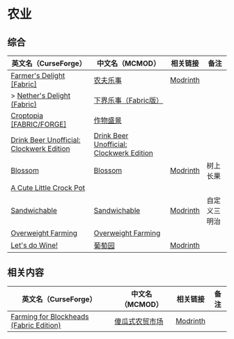 # 农业

## 综合

| 英文名（CurseForge）                                                                                                             | 中文名（MCMOD）                                                                  | 相关链接                                             | 备注         |
| -------------------------------------------------------------------------------------------------------------------------------- | -------------------------------------------------------------------------------- | ---------------------------------------------------- | ------------ |
| [Farmer's Delight [Fabric]](https://www.curseforge.com/minecraft/mc-mods/farmers-delight-fabric)                                 | [农夫乐事](https://www.mcmod.cn/class/2820.html)                                 | [Modrinth](https://modrinth.com/mod/farmers-delight) |              |
| > [Nether's Delight (Fabric)](https://www.curseforge.com/minecraft/mc-mods/nethers-delight-fabric)                               | [下界乐事（Fabric版）](https://www.mcmod.cn/class/8139.html)                     |                                                      |              |
| [Croptopia [FABRIC/FORGE]](https://www.curseforge.com/minecraft/mc-mods/croptopia-fabric)                                        | [作物盛景](https://www.mcmod.cn/class/4225.html)                                 |                                                      |              |
| [Drink Beer Unofficial: Clockwerk Edition](https://www.curseforge.com/minecraft/mc-mods/drink-beer-unofficial-clockwerk-edition) | [Drink Beer Unofficial: Clockwerk Edition](https://www.mcmod.cn/class/8395.html) |                                                      |              |
| [Blossom](https://www.curseforge.com/minecraft/mc-mods/blossom)                                                                  | [Blossom](https://www.mcmod.cn/class/8362.html)                                  | [Modrinth](https://modrinth.com/mod/blossom)         | 树上长果     |
| [A Cute Little Crock Pot](https://www.curseforge.com/minecraft/mc-mods/a-cute-little-crock-pot)                                  |                                                                                  |                                                      |              |
| [Sandwichable](https://www.curseforge.com/minecraft/mc-mods/sandwichable)                                                        | [Sandwichable](https://www.mcmod.cn/class/6159.html)                             | [Modrinth](https://modrinth.com/mod/sandwichable)    | 自定义三明治 |
| [Overweight Farming](https://www.curseforge.com/minecraft/mc-mods/overweight-farming)                                            | [Overweight Farming](https://www.mcmod.cn/class/5866.html)                       |                                                      |              |
| [Let's do Wine!](https://www.curseforge.com/minecraft/mc-mods/lets-do-wine)                                                      | [葡萄园](https://www.mcmod.cn/class/8181.html)                                   | [Modrinth](https://modrinth.com/mod/vinery)          |              |

## 相关内容

| 英文名（CurseForge）                                                                                                  | 中文名（MCMOD）                                        | 相关链接                                                    | 备注 |
| --------------------------------------------------------------------------------------------------------------------- | ------------------------------------------------------ | ----------------------------------------------------------- | ---- |
| [Farming for Blockheads (Fabric Edition)](https://www.curseforge.com/minecraft/mc-mods/farming-for-blockheads-fabric) | [傻瓜式农贸市场](https://www.mcmod.cn/class/2057.html) | [Modrinth](https://modrinth.com/mod/farming-for-blockheads) |      |
